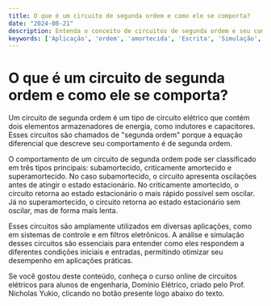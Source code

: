```yaml
---
title: O que é um circuito de segunda ordem e como ele se comporta?
date: "2024-08-21"
description: Entenda o conceito de circuitos de segunda ordem e seu comportamento em diferentes condições.
keywords: ['Aplicação', 'ordem', 'amortecida', 'Escrita', 'Simulação', 'circuito', 'Valor']
---
```


# O que é um circuito de segunda ordem e como ele se comporta?

Um circuito de segunda ordem é um tipo de circuito elétrico que contém dois elementos armazenadores de energia, como indutores e capacitores. Esses circuitos são chamados de "segunda ordem" porque a equação diferencial que descreve seu comportamento é de segunda ordem. 

O comportamento de um circuito de segunda ordem pode ser classificado em três tipos principais: subamortecido, criticamente amortecido e superamortecido. No caso subamortecido, o circuito apresenta oscilações antes de atingir o estado estacionário. No criticamente amortecido, o circuito retorna ao estado estacionário o mais rápido possível sem oscilar. Já no superamortecido, o circuito retorna ao estado estacionário sem oscilar, mas de forma mais lenta.

Esses circuitos são amplamente utilizados em diversas aplicações, como em sistemas de controle e em filtros eletrônicos. A análise e simulação desses circuitos são essenciais para entender como eles respondem a diferentes condições iniciais e entradas, permitindo otimizar seu desempenho em aplicações práticas.

Se você gostou deste conteúdo, conheça o curso online de circuitos elétricos para alunos de engenharia, Domínio Elétrico, criado pelo Prof. Nicholas Yukio, clicando no botão presente logo abaixo do texto.